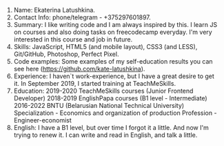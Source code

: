 1.	Name: Ekaterina Latushkina.
2.	Contact Info: phone/telegram - +375297601897.
3.	Summary: I like writing code and I am always inspired by this. I learn JS on courses and also doing tasks on freecodecamp everyday. I'm very interested in this course and job in future.
4.	Skills: JavaScript, HTML5 (and mobile layout), CSS3 (and LESS), Git/GitHub, Photoshop, Perfect Pixel.
5.	Code examples: Some examples of my self-education results you can see here (https://github.com/kate-latushkina).
6.	Experience: I haven`t work-experience, but I have a great desire to get it. In September 2019, I started training at TeachMeSkills.
7.	Education: 2019-2020 TeachMeSkills courses (Junior Frontend Developer) 2018-2019 EnglishPapa courses (B1 level - Intermediate) 2016-2022 BNTU (Belarusian National Technical University) Specialization - Economics and organization of production Profession - Engineer-economist 
8.	English: I have a B1 level, but over time I forgot it a little. And now I'm trying to renew it. I can write and read in English, and talk a little.